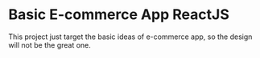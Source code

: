 # Basic E-commerce App ReactJS

This project just target the basic ideas of e-commerce app,
so the design will not be the great one.